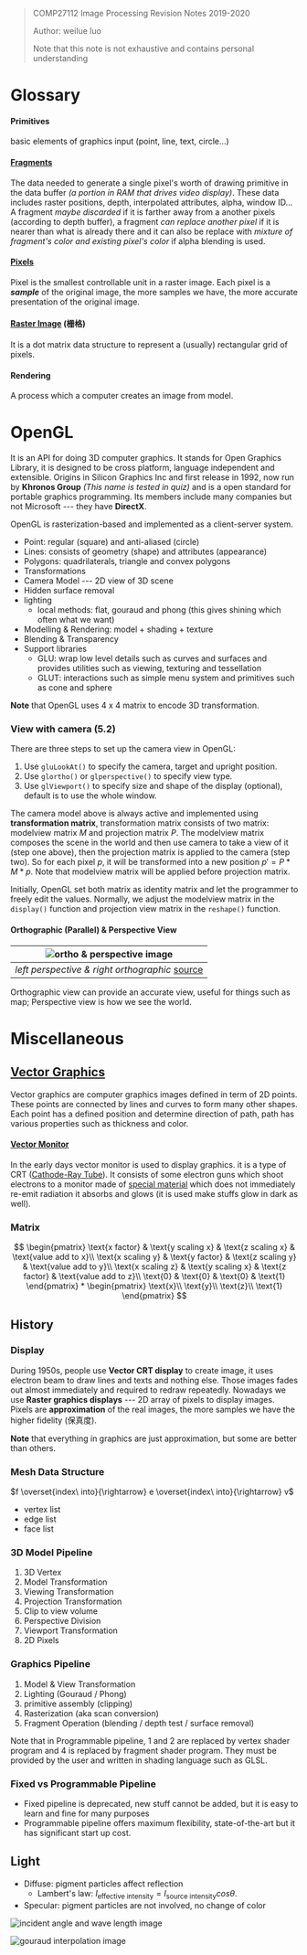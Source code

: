 > COMP27112 Image Processing Revision Notes 2019-2020
>
> Author: weilue luo
>
> Note that this note is not exhaustive and contains personal understanding

# Glossary

#### Primitives

basic elements of graphics input (point, line, text, circle...)

#### [Fragments](https://en.wikipedia.org/wiki/Fragment_(computer_graphics))

The data needed to generate a single pixel's worth of drawing primitive in the data buffer *(a portion in RAM that drives video display)*. These data includes raster positions, depth, interpolated attributes, alpha, window ID... A fragment *maybe discarded* if it is farther away from a another pixels (according to depth buffer), a fragment *can replace another pixel* if it is nearer than what is already there and it can also be replace with *mixture of fragment's color and existing pixel's color* if alpha blending is used.

#### [Pixels](https://en.wikipedia.org/wiki/Pixel)

Pixel is the smallest controllable unit in a raster image. Each pixel is a ***sample*** of the original image, the more samples we have, the more accurate presentation of the original image.

#### [Raster Image](https://en.wikipedia.org/wiki/Raster_graphics) (栅格)

It is a dot matrix data structure to represent a (usually) rectangular grid of pixels.

#### Rendering

A process which a computer creates an image from model.

# OpenGL

It is an API for doing 3D computer graphics. It stands for Open Graphics Library, it is designed to be cross platform, language independent and extensible. Origins in Silicon Graphics Inc and first release in 1992, now run by **Khronos Group** *(This name is tested in quiz)* and is a open standard for portable graphics programming. Its members include many companies but not Microsoft --- they have **DirectX**.

OpenGL is rasterization-based and implemented as a client-server system.

- Point: regular (square) and anti-aliased (circle)
- Lines: consists of geometry (shape) and attributes (appearance)
- Polygons: quadrilaterals, triangle and convex polygons
- Transformations
- Camera Model --- 2D view of 3D scene
- Hidden surface removal
- lighting
  - local methods: flat, gouraud and phong (this gives shining which often what we want)
- Modelling & Rendering: model + shading + texture
- Blending & Transparency
- Support libraries
  - GLU: wrap low level details such as curves and surfaces and provides utilities such as viewing, texturing and tessellation
  - GLUT: interactions such as simple menu system and primitives such as cone and sphere

**Note** that OpenGL uses 4 x 4 matrix to encode 3D transformation.

### View with camera (5.2)

There are three steps to set up the camera view in OpenGL:

1. Use `gluLookAt()` to specify the camera, target and upright position.
2. Use `glortho()` or `glperspective()` to specify view type.
3. Use `glViewport()` to specify size and shape of the display (optional), default is to use the whole window. 

The camera model above is always active and implemented using **transformation matrix**, transformation matrix consists of two matrix: modelview matrix $M$ and projection matrix $P$. The modelview matrix composes the scene in the world and then use camera to take a view of it (step one above), then the projection matrix is applied to the camera (step two). So for each pixel $p$, it will be transformed into a new position $p' = P * M * p$. Note that modelview matrix will be applied before projection matrix.

Initially, OpenGL set both matrix as identity matrix and let the programmer to freely edit the values. Normally, we adjust the modelview matrix in the `display()` function and projection view matrix in the `reshape()` function.

#### Orthographic (Parallel) & Perspective View

| ![ortho & perspective image](https://i.stack.imgur.com/zyGF1.gif) |
| :----------------------------------------------------------: |
| *left perspective & right orthographic* [source](https://blender.stackexchange.com/a/649) |

Orthographic view can provide an accurate view, useful for things such as map; Perspective view is how we see the world.

# Miscellaneous

## [Vector Graphics](https://en.wikipedia.org/wiki/Vector_graphics)

Vector graphics are computer graphics images defined in term of 2D points. These points are connected by lines and curves to form many other shapes. Each point has a defined position and determine direction of path, path has various properties such as thickness and color.

#### [Vector Monitor](https://en.wikipedia.org/wiki/Vector_monitor)

In the early days vector monitor is used to display graphics. it is a type of CRT ([Cathode-Ray Tube](https://en.wikipedia.org/wiki/Cathode-ray_tube)). It consists of some electron guns which shoot electrons to a monitor made of [special material](https://en.wikipedia.org/wiki/Phosphorescence) which does not immediately re-emit radiation it absorbs and glows (it is used make stuffs glow in dark as well).

### Matrix

$$
\begin{pmatrix}
\text{x factor} & \text{y scaling x} & \text{z scaling x} & \text{value add to x}\\
\text{x scaling y} & \text{y factor} & \text{z scaling y} & \text{value add to y}\\
\text{x scaling z} & \text{y scaling x} & \text{z factor} & \text{value add to z}\\
\text{0} & \text{0} & \text{0} & \text{1}
\end{pmatrix}
*
\begin{pmatrix}
\text{x}\\
\text{y}\\
\text{z}\\
\text{1}
\end{pmatrix}
$$



## History

### Display

During 1950s, people use **Vector CRT display** to create image, it uses electron beam to draw lines and texts and nothing else. Those images fades out almost immediately and required to redraw repeatedly. Nowadays we use **Raster graphics displays** --- 2D array of pixels to display images. Pixels are **approximation** of the real images, the more samples we have the higher fidelity (保真度). 

**Note** that everything in graphics are just approximation, but some are better than others.

### Mesh Data Structure

$f \overset{index\ into}{\rightarrow} e \overset{index\ into}{\rightarrow} v$

- vertex list
- edge list
- face list

### 3D Model Pipeline

1. 3D Vertex
2. Model Transformation
3. Viewing Transformation
4. Projection Transformation
5. Clip to view volume
6. Perspective Division
7. Viewport Transformation
8. 2D Pixels

### Graphics Pipeline

1. Model & View Transformation
2. Lighting (Gouraud / Phong)
3. primitive assembly (clipping)
4. Rasterization (aka scan conversion)
5. Fragment Operation (blending / depth test / surface removal)

Note that in Programmable pipeline, 1 and 2 are replaced by vertex shader program and 4 is replaced by fragment shader program. They must be provided by the user and written in shading language such as GLSL.

### Fixed vs Programmable Pipeline

- Fixed pipeline is deprecated, new stuff cannot be added, but it is easy to learn and fine for many purposes
- Programmable pipeline offers maximum flexibility, state-of-the-art but it has significant start up cost.  

## Light

- Diffuse: pigment particles affect reflection
  - Lambert's law: $I_{\text{effective intensity}}=I_{\text{source intensity}}cos \theta$.
- Specular: pigment particles are not involved, no change of color

![incident angle and wave length image](https://i.ibb.co/zx27x87/screenshot-online-manchester-ac-uk-2020-01-29-20-37-51.png)

![gouraud interpolation image](https://i.ibb.co/gJ7t1k7/screenshot-online-manchester-ac-uk-2020-01-29-20-39-29.png)